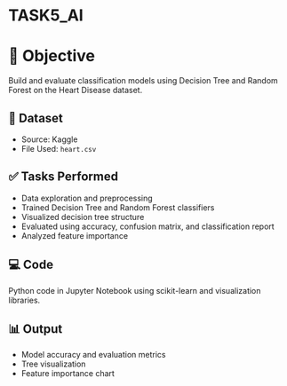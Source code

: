 # TASK5_AI
# 📌 Objective
Build and evaluate classification models using Decision Tree and Random Forest on the Heart Disease dataset.

## 📁 Dataset
- Source: Kaggle
- File Used: `heart.csv`

## ✅ Tasks Performed
- Data exploration and preprocessing
- Trained Decision Tree and Random Forest classifiers
- Visualized decision tree structure
- Evaluated using accuracy, confusion matrix, and classification report
- Analyzed feature importance

## 💻 Code
Python code in Jupyter Notebook using scikit-learn and visualization libraries.

## 📊 Output
- Model accuracy and evaluation metrics
- Tree visualization
- Feature importance chart
